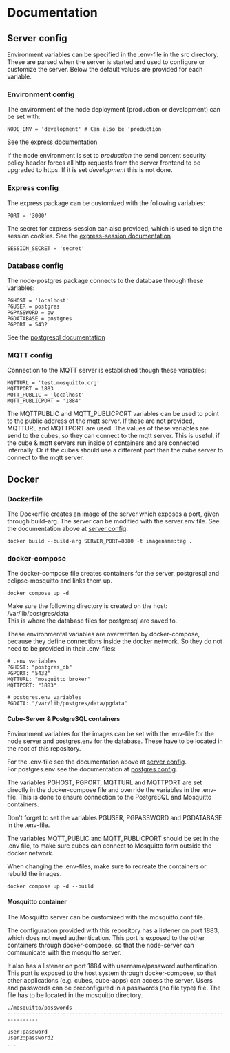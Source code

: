 
# Documentation

## Server config

Environment variables can be specified in the .env-file in the src directory.
These are parsed when the server is started and used to configure or customize the server. Below the default values are provided for each variable.

### Environment config

The environment of the node deployment (production or development) can be set with:

```text
NODE_ENV = 'development' # Can also be 'production'
```

See the [express documentation](http://expressjs.com/en/advanced/best-practice-performance.html#set-node_env-to-production)

If the node environment is set to *production* the send content security policy header forces all http requests from
the server frontend to be upgraded to https. If it is set *development* this is not done.

### Express config

The express package can be customized with the following variables:

```text
PORT = '3000'
```

The secret for express-session can also provided, which is used to sign the
session cookies. See the [express-session documentation](https://github.com/expressjs/session#readme)

```text
SESSION_SECRET = 'secret'
```

### Database config

The node-postgres package connects to the database through these variables:

```text
PGHOST = 'localhost'
PGUSER = postgres
PGPASSWORD = pw
PGDATABASE = postgres
PGPORT = 5432
```

See the [postgresql documentation](https://www.postgresql.org/docs/9.1/libpq-envars.html)

### MQTT config

Connection to the MQTT server is established though these variables:

```text
MQTTURL = 'test.mosquitto.org'
MQTTPORT = 1883
MQTT_PUBLIC = 'localhost'
MQTT_PUBLICPORT = '1884'
```

The MQTTPUBLIC and MQTT_PUBLICPORT variables can be used to point to the public
address of the mqtt server. If these are not provided, MQTTURL and MQTTPORT are used.
The values of these variables are send to the cubes, so they can connect to the mqtt server.
This is useful, if the cube & mqtt servers run inside of containers and are connected internally.
Or if the cubes should use a different port than the cube server to connect to the mqtt server.

## Docker

### Dockerfile

The Dockerfile creates an image of the server which exposes a port, given through
build-arg.
The server can be modified with the server.env file. See the documentation above at [server config](#server-config).

```text
docker build --build-arg SERVER_PORT=8080 -t imagename:tag .
```

### docker-compose

The docker-compose file creates containers for the server, postgresql and eclipse-mosquitto and links them up.

```text
docker compose up -d
```

Make sure the following directory is created on the host: /var/lib/postgres/data  
This is where the database files for postgresql are saved to.

These environmental variables are overwritten by docker-compose, because they define connections inside the docker network. So they do not need to be provided in their .env-files:

```text
# .env variables
PGHOST: "postgres_db"
PGPORT: "5432"
MQTTURL: "mosquitto_broker"
MQTTPORT: "1883"

# postgres.env variables
PGDATA: "/var/lib/postgres/data/pgdata"
```

#### Cube-Server & PostgreSQL containers

Environment variables for the images can be set with the .env-file for the node server
and postgres.env for the database. These have to be located in the root of this repository.

For the .env-file see the documentation above at [server config](#server-config).  
For postgres.env see the documentation at [postgres config](https://github.com/docker-library/docs/blob/master/postgres/README.md#environment-variables).

The variables PGHOST, PGPORT, MQTTURL and MQTTPORT are set directly in the docker-compose file and
override the variables in the .env-file. This is done to ensure connection to
the PostgreSQL and Mosquitto containers.

Don't forget to set the variables PGUSER, PGPASSWORD and PGDATABASE in the .env-file.

The variables MQTT_PUBLIC and MQTT_PUBLICPORT should be set in the .env file, to make
sure cubes can connect to Mosquitto form outside the docker network.

When changing the .env-files, make sure to recreate the containers or rebuild the
images.

```text
docker compose up -d --build
```

#### Mosquitto container
The Mosquitto server can be customized with the mosquitto.conf file.

The configuration provided with this repository has a listener on port 1883,
which does not need authentication. This port is exposed to the other containers
through docker-compose, so that the node-server can communicate with the mosquitto server.

It also has a listener on port 1884 with username/password authentication.
This port is exposed to the host system through docker-compose, so that other applications
(e.g. cubes, cube-apps) can access the server. Users and passwords can be
preconfigured in a passwords (no file type) file.
The file has to be located in the mosquitto directory.

```text
./mosquitto/passwords
--------------------------------------------------------------------------------

user:password
user2:password2
...

```
